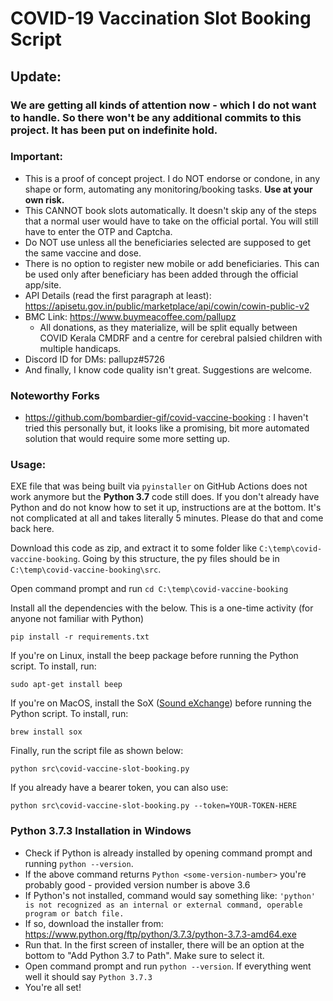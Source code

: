 # COVID-19 Vaccination Slot Booking Script
## Update:
### **We are getting all kinds of attention now - which I do not want to handle. So there won't be any additional commits to this project. It has been put on indefinite hold.**



### Important: 
- This is a proof of concept project. I do NOT endorse or condone, in any shape or form, automating any monitoring/booking tasks. **Use at your own risk.**
- This CANNOT book slots automatically. It doesn't skip any of the steps that a normal user would have to take on the official portal. You will still have to enter the OTP and Captcha.
- Do NOT use unless all the beneficiaries selected are supposed to get the same vaccine and dose. 
- There is no option to register new mobile or add beneficiaries. This can be used only after beneficiary has been added through the official app/site.
- API Details (read the first paragraph at least): https://apisetu.gov.in/public/marketplace/api/cowin/cowin-public-v2
- BMC Link: https://www.buymeacoffee.com/pallupz
    - All donations, as they materialize, will be split equally between COVID Kerala CMDRF and a centre for cerebral palsied children with multiple handicaps.
- Discord ID for DMs: pallupz#5726
- And finally, I know code quality isn't great. Suggestions are welcome.

### Noteworthy Forks
- https://github.com/bombardier-gif/covid-vaccine-booking : I haven't tried this personally but, it looks like a promising, bit more automated solution that would require some more setting up.

### Usage:

EXE file that was being built via ```pyinstaller``` on GitHub Actions does not work anymore but the **Python 3.7** code still does. If you don't already have Python and do not know how to set it up, instructions are at the bottom. It's not complicated at all and takes literally 5 minutes. Please do that and come back here.

Download this code as zip, and extract it to some folder like ```C:\temp\covid-vaccine-booking```. Going by this structure, the py files should be in ```C:\temp\covid-vaccine-booking\src```. 

Open command prompt and run ```cd C:\temp\covid-vaccine-booking```

Install all the dependencies with the below. This is a one-time activity (for anyone not familiar with Python)
```
pip install -r requirements.txt
```

If you're on Linux, install the beep package before running the Python script. To install, run:
```
sudo apt-get install beep
```
If you're on MacOS, install the SoX ([Sound eXchange](http://sox.sourceforge.net/ "Sound eXchange")) before running the Python script. To install, run:
```
brew install sox
```

Finally, run the script file as shown below:
```
python src\covid-vaccine-slot-booking.py
```

If you already have a bearer token, you can also use:
```
python src\covid-vaccine-slot-booking.py --token=YOUR-TOKEN-HERE
```

### Python 3.7.3 Installation in Windows
- Check if Python is already installed by opening command prompt and running ```python --version```.
- If the above command returns ```Python <some-version-number>``` you're probably good - provided version number is above 3.6
- If Python's not installed, command would say something like: ```'python' is not recognized as an internal or external command, operable program or batch file.```
- If so, download the installer from: https://www.python.org/ftp/python/3.7.3/python-3.7.3-amd64.exe
- Run that. In the first screen of installer, there will be an option at the bottom to "Add Python 3.7 to Path". Make sure to select it.
- Open command prompt and run ```python --version```. If everything went well it should say ```Python 3.7.3```
- You're all set! 

